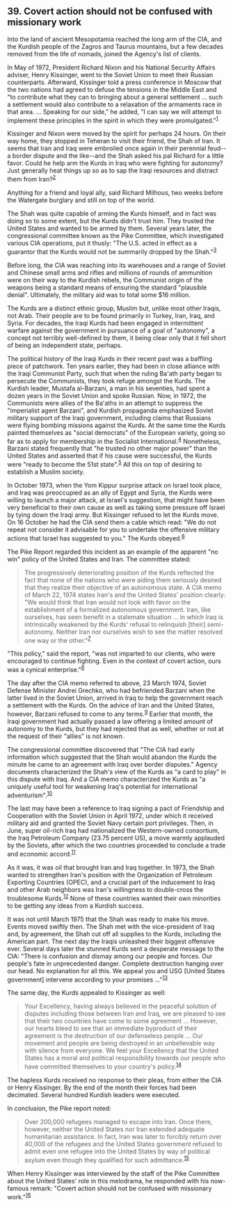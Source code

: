 ## 39. Covert action should not be confused with missionary work

Into the land of ancient Mesopotamia reached the long arm of the CIA, and the Kurdish people of the Zagros and Taurus mountains, but a few decades removed from the life of nomads, joined the Agency's list of clients.

In May of 1972, President Richard Nixon and his National Security Affairs adviser, Henry Kissinger, went to the Soviet Union to meet their Russian counterparts. Afterward, Kissinger told a press conference in Moscow that the two nations had agreed to defuse the tensions in the Middle East and "to contribute what they can to bringing about a general settlement ... such a settlement would also contribute to a relaxation of the armaments race in that area. ... Speaking for our side," he added, "I can say we will attempt to implement these principles in the spirit in which they were promulgated."<sup id="t1">[1](#f1)</sup>

Kissinger and Nixon were moved by the spirit for perhaps 24 hours. On their way home, they stopped in Teheran to visit their friend, the Shah of Iran. It seems that Iran and Iraq were embroiled once again in their perennial feud--a border dispute and the like--and the Shah asked his pal Richard for a little favor. Could he help arm the Kurds in Iraq who were fighting for autonomy? Just generally heat things up so as to sap the Iraqi resources and distract them from Iran?<sup id="t2">[2](#f2)</sup>

Anything for a friend and loyal ally, said Richard Milhous, two weeks before the Watergate burglary and still on top of the world.

The Shah was quite capable of arming the Kurds himself, and in fact was doing so to some extent, but the Kurds didn't trust him. They trusted the United States and wanted to be armed by them. Several years later, the congressional committee known as the Pike Committee, which investigated various CIA operations, put it thusly: "The U.S. acted in effect as a guarantor that the Kurds would not be summarily dropped by the Shah."<sup id="t3">[3](#f3)</sup>

Before long, the CIA was reaching into its warehouses and a range of Soviet and Chinese small arms and rifles and millions of rounds of ammunition were on their way to the Kurdish rebels, the Communist origin of the weapons being a standard means of ensuring the standard "plausible denial". Ultimately, the military aid was to total some $16 million.

The Kurds are a distinct ethnic group, Muslim but, unlike most other Iraqis, not Arab. Their people are to be found primarily in Turkey, Iran, Iraq, and Syria. For decades, the Iraqi Kurds had been engaged in intermittent warfare against the government in pursuance of a goal of "autonomy", a concept not terribly well-defined by them, it being clear only that it fell short of being an independent state, perhaps.

The political history of the Iraqi Kurds in their recent past was a baffling piece of patchwork. Ten years earlier, they had been in close alliance with the Iraqi Communist Party, such that when the ruling Ba'ath party began to persecute the Communists, they took refuge amongst the Kurds. The Kurdish leader, Mustafa al-Barzani, a man in his seventies, had spent a dozen years in the Soviet Union and spoke Russian. Now, in 1972, the Communists were allies of the Ba'aths in an attempt to suppress the "imperialist agent Barzani", and Kurdish propaganda emphasized Soviet military support of the Iraqi government, including claims that Russians were flying bombing missions against the Kurds. At the same time the Kurds painted themselves as "social democrats" of the European variety, going so far as to apply for membership in the Socialist International.<sup id="t4">[4](#f4)</sup> Nonetheless, Barzani stated frequently that "he trusted no other major power" than the United States and asserted that if his cause were successful, the Kurds were "ready to become the 51st state".<sup id="t5">[5](#f5)</sup> All this on top of desiring to establish a Muslim society.

In October 1973, when the Yom Kippur surprise attack on Israel took place, and Iraq was preoccupied as an ally of Egypt and Syria, the Kurds were willing to launch a major attack, at Israel's suggestion, that might have been very beneficial to their own cause as well as taking some pressure off Israel by tying down the Iraqi army. But Kissinger refused to let the Kurds move. On 16 October he had the CIA send them a cable which read: "We do not repeat not consider it advisable for you to undertake the offensive military actions that Israel has suggested to you." The Kurds obeyed.<sup id="t6">[6](#f6)</sup>

The Pike Report regarded this incident as an example of the apparent "no win" policy of the United States and Iran. The committee stated:

> The progressively deteriorating position of the Kurds reflected the fact that none of the nations who were aiding them seriously desired that they realize their objective of an autonomous state. A CIA memo of March 22, 1974 states Iran's and the United States' position clearly: "We would think that Iran would not look with favor on the establishment of a formalized autonomous government. Iran, like ourselves, has seen benefit in a stalemate situation ... in which Iraq is intrinsically weakened by the Kurds' refusal to relinquish [their] semi-autonomy. Neither Iran nor ourselves wish to see the matter resolved one way or the other."<sup id="t7">[7](#f7)</sup>

"This policy," said the report, "was not imparted to our clients, who were encouraged to continue fighting. Even in the context of covert action, ours was a cynical enterprise."<sup id="t8">[8](#f8)</sup>

The day after the CIA memo referred to above, 23 March 1974, Soviet Defense Minister Andrei Grechko, who had befriended Barzani when the latter lived in the Soviet Union, arrived in Iraq to help the government reach a settlement with the Kurds. On the advice of Iran and the United States, however, Barzani refused to come to any terms.<sup id="t9">[9](#f9)</sup> Earlier that month, the Iraqi government had actually passed a law offering a limited amount of autonomy to the Kurds, but they had rejected that as well, whether or not at the request of their "allies" is not known.

The congressional committee discovered that "The CIA had early information which suggested that the Shah would abandon the Kurds the minute he came to an agreement with Iraq over border disputes." Agency documents characterized the Shah's view of the Kurds as "a card to play" in this dispute with Iraq. And a CIA memo characterized the Kurds as "a uniquely useful tool for weakening Iraq's potential for international adventurism".<sup id="t10">[10](#f10)</sup>

The last may have been a reference to Iraq signing a pact of Friendship and Cooperation with the Soviet Union in April 1972, under which it received military aid and granted the Soviet Navy certain port privileges. Then, in June, super oil-rich Iraq had nationalized the Western-owned consortium, the Iraq Petroleum Company (23.75 percent US), a move warmly applauded by the Soviets, after which the two countries proceeded to conclude a trade and economic accord.<sup id="t11">[11](#f11)</sup>

As it was, it was oil that brought Iran and Iraq together. In 1973, the Shah wanted to strengthen Iran's position with the Organization of Petroleum Exporting Countries (OPEC), and a crucial part of the inducement to Iraq and other Arab neighbors was Iran's willingness to double-cross the troublesome Kurds.<sup id="t12">[12](#f12)</sup> None of these countries wanted their own minorities to be getting any ideas from a Kurdish success.

It was not until March 1975 that the Shah was ready to make his move. Events moved swiftly then. The Shah met with the vice-president of Iraq and, by agreement, the Shah cut off all supplies to the Kurds, including the American part. The next day the Iraqis unleashed their biggest offensive ever. Several days later the stunned Kurds sent a desperate message to the CIA: "There is confusion and dismay among our people and forces. Our people's fate in unprecedented danger. Complete destruction hanging over our head. No explanation for all this. We appeal you and USG [United States government] intervene according to your promises ..."<sup id="t13">[13](#f13)</sup>

The same day, the Kurds appealed to Kissinger as well:

> Your Excellency, having always believed in the peaceful solution of disputes including those between Iran and Iraq, we are pleased to see that their two countries have come to some agreement ... However, our hearts bleed to see that an immediate byproduct of their agreement is the destruction of our defenseless people ... Our movement and people are being destroyed in an unbelievable way with silence from everyone. We feel your Excellency that the United States has a moral and political responsibility towards our people who have committed themselves to your country's policy.<sup id="t14">[14](#f14)</sup>

The hapless Kurds received no response to their pleas, from either the CIA or Henry Kissinger. By the end of the month their forces had been decimated. Several hundred Kurdish leaders were executed.

In conclusion, the Pike report noted:

> Over 200,000 refugees managed to escape into Iran. Once there, however, neither the United States nor Iran extended adequate humanitarian assistance. In fact, Iran was later to forcibly return over 40,000 of the refugees and the United States government refused to admit even one refugee into the United States by way of political asylum even though they qualified for such admittance.<sup id="t15">[15](#f15)</sup>

When Henry Kissinger was interviewed by the staff of the Pike Committee about the United States' role in this melodrama, he responded with his now-famous remark: "Covert action should not be confused with missionary work."<sup id="t16">[16](#f16)</sup>